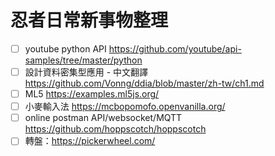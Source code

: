 # 忍者日常新事物整理

- [ ] youtube python API https://github.com/youtube/api-samples/tree/master/python
- [ ] 設計資料密集型應用 - 中文翻譯 https://github.com/Vonng/ddia/blob/master/zh-tw/ch1.md
- [ ] ML5 https://examples.ml5js.org/
- [ ] 小麥輸入法 https://mcbopomofo.openvanilla.org/
- [ ] online postman API/websocket/MQTT <a href="https://github.com/hoppscotch/hoppscotch">https://github.com/hoppscotch/hoppscotch
- [ ] 轉盤：https://pickerwheel.com/
